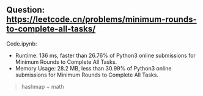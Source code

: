 ## Question: https://leetcode.cn/problems/minimum-rounds-to-complete-all-tasks/

Code.ipynb:
* Runtime: 136 ms, faster than 26.76% of Python3 online submissions for Minimum Rounds to Complete All Tasks.
* Memory Usage: 28.2 MB, less than 30.99% of Python3 online submissions for Minimum Rounds to Complete All Tasks.
> hashmap + math

